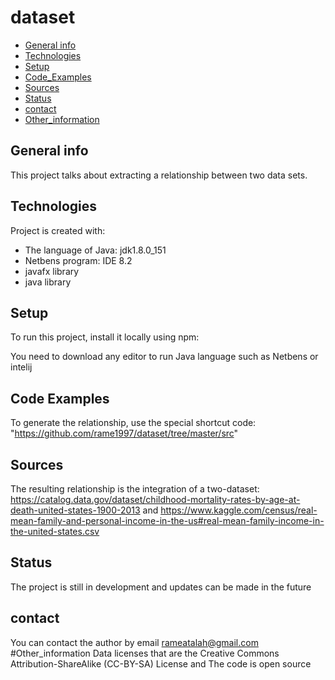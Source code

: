 # dataset
* [General info](#general-info)
* [Technologies](#technologies)
* [Setup](#setup)
* [Code_Examples](#Code_Examples)
* [Sources](#Sources)
* [Status](#Status)
* [contact](#contact)
* [Other_information](#Other_information)
## General info
This project talks about extracting a relationship between two data sets.
	
## Technologies
Project is created with:
* The language of Java: jdk1.8.0_151
* Netbens program: IDE 8.2
* javafx library 
* java library 

	
## Setup
To run this project, install it locally using npm:

You need to download any editor to run Java language such as Netbens or intelij
## Code Examples
 To generate the relationship, use the special shortcut code: "https://github.com/rame1997/dataset/tree/master/src"
 ## Sources
The resulting relationship is the integration of a two-dataset:
https://catalog.data.gov/dataset/childhood-mortality-rates-by-age-at-death-united-states-1900-2013
and https://www.kaggle.com/census/real-mean-family-and-personal-income-in-the-us#real-mean-family-income-in-the-united-states.csv
## Status
The project is still in development and updates can be made in the future
## contact
You can contact the author by email rameatalah@gmail.com
#Other_information
Data licenses that are the Creative Commons Attribution-ShareAlike (CC-BY-SA) License
 and The code is open source
